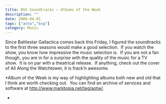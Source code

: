 ```yaml
---
title: BSG Soundtracks – Albums of the Week
description: ""
date: 2008-04-01
tags: ["aotw","bsg"]
category: Music
---
```



Since Battlestar Gallactica comes back this Friday, I figured the soundtracks to the first three seasons would make a good selection.&nbsp; If you watch the show, you know how impressive the music selection is.&nbsp; If you are not a fan though, you are in for a surprise with the quality of the music for a TV show.&nbsp; It is on par with a theatrical release.&nbsp; If anything, check out the cover of All Along the Watchtower, it is frack’n awesome.

*Album of the Week is my way of highlighting albums both new and old that I think are worth checking out.&nbsp; You can find an archive of services and software at <a href="https://web.archive.org/web/20131211172857/http://www.marktopia.net/tag/aotw">http://www.marktopia.net/tag/aotw/</a>.<br>

*
